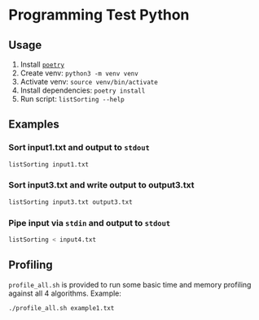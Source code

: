 # Programming Test Python

## Usage

1. Install [`poetry`](https://python-poetry.org/)
2. Create venv: `python3 -m venv venv`
3. Activate venv: `source venv/bin/activate`
4. Install dependencies: `poetry install`
5. Run script: `listSorting --help`

## Examples

### Sort input1.txt and output to `stdout`

```sh
listSorting input1.txt
```

### Sort input3.txt and write output to output3.txt

```sh
listSorting input3.txt output3.txt
```

### Pipe input via `stdin` and output to `stdout`

```sh
listSorting < input4.txt
```

## Profiling

`profile_all.sh` is provided to run some basic time and memory profiling
against all 4 algorithms. Example:

```sh
./profile_all.sh example1.txt
```
